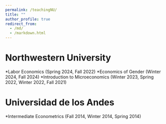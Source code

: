 ```yaml
---
permalink: /teachingNU/
title: ""
author_profile: true
redirect_from: 
  - /md/
  - /markdown.html
---
```


# Northwestern University 

*Labor Economics (Spring 2024, Fall 2022)
*Economics of Gender (Winter 2024, Fall 2024) 
*Introduction to Microeconomics (Winter 2023, Spring 2022, Winter 2022, Fall 2021)

# Universidad de los Andes

*Intermediate Econometrics (Fall 2014, Winter 2014, Spring 2014)
